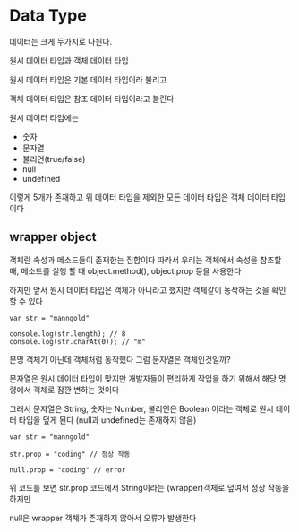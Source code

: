 # Data Type

데이터는 크게 두가지로 나뉜다.

원시 데이터 타입과 객체 데이터 타입

원시 데이터 타입은 기본 데이터 타입이라 불리고

객체 데이터 타입은 참조 데이터 타입이라고 불린다

원시 데이터 타입에는

-   숫자
-   문자열
-   불리언(true/false)
-   null
-   undefined

이렇게 5개가 존재하고 위 데이터 타입을 제외한 모든 데이터 타입은 객체 데이터 타입이다

## wrapper object

객체란 속성과 메소드들이 존재한는 집합이다 따라서 우리는 객체에서 속성을 참조할 때, 메소드를 실행 할 때 object.method(), object.prop 등을 사용한다

하지만 앞서 원시 데이터 타입은 객체가 아니라고 했지만 객체같이 동작하는 것을 확인할 수 있다

```
var str = "manngold"

console.log(str.length); // 8
console.log(str.charAt(0)); // "m"
```

분명 객체가 아닌데 객체처럼 동작했다 그럼 문자열은 객체인것일까?

문자열은 원시 데이터 타입이 맞지만 개발자들이 편리하게 작업을 하기 위해서 해당 명령에서 객체로 잠깐 변하는 것이다

그래서 문자열은 String, 숫자는 Number, 불리언은 Boolean 이라는 객체로 원시 데이터 타입을 덮게 된다 (null과 undefined는 존재하지 않음)

```
var str = "manngold"

str.prop = "coding" // 정상 작동

null.prop = "coding" // error
```

위 코드를 보면 str.prop 코드에서 String이라는 (wrapper)객체로 덮여서 정상 작동을 하지만

null은 wrapper 객체가 존재하지 않아서 오류가 발생한다
